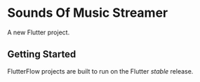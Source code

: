 # Sounds Of Music Streamer

A new Flutter project.

## Getting Started

FlutterFlow projects are built to run on the Flutter _stable_ release.
